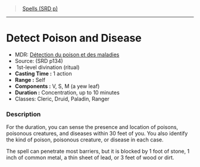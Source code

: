 ﻿---
!SpellItem
Family: SpellVO
Name: Detect Poison and Disease
Type: divination
Level: 1
CastingTime: 1 action
Range: Self
Components: V, S, M (a yew leaf)
Duration: Concentration, up to 10 minutes
Classes: Cleric, Druid, Paladin, Ranger
Source: (SRD p134)
AltName: '[Détection du poison et des maladies](hd_spells_detection_du_poison_et_des_maladies.md)'
Ritual: ritual
Id: spells_vo.md#detect-poison-and-disease
ParentLink: spells_vo.md#spells-srd-p
ParentName: Spells (SRD p)
NameLevel: 1
Attributes:
  Name: Detect Poison and Disease
  Markdown: >+
    # <!--Name-->Detect Poison and Disease<!--/Name-->


    - MDR: <!--AltName-->[Détection du poison et des maladies](hd_spells_detection_du_poison_et_des_maladies.md)<!--/AltName-->

    - Source: <!--Source-->(SRD p134)<!--/Source-->

    -  <!--Level-->1<!--/Level-->st-level <!--Type-->divination<!--/Type--> (<!--Ritual-->ritual<!--/Ritual-->)

    - **Casting Time :** <!--CastingTime-->1 action<!--/CastingTime-->

    - **Range :** <!--Range-->Self<!--/Range-->

    - **Components :** <!--Components-->V, S, M (a yew leaf)<!--/Components-->

    - **Duration :** <!--Duration-->Concentration, up to 10 minutes<!--/Duration-->

    - Classes: <!--Classes-->Cleric, Druid, Paladin, Ranger<!--/Classes-->


    ### Description


    For the duration, you can sense the presence and location of poisons, poisonous creatures, and diseases within 30 feet of you. You also identify the kind of poison, poisonous creature, or disease in each case.


    The spell can penetrate most barriers, but it is blocked by 1 foot of stone, 1 inch of common metal, a thin sheet of lead, or 3 feet of wood or dirt.

  AltName: '[Détection du poison et des maladies](hd_spells_detection_du_poison_et_des_maladies.md)'
  Source: (SRD p134)
  Level: 1
  Type: divination
  Ritual: ritual
  CastingTime: 1 action
  Range: Self
  Components: V, S, M (a yew leaf)
  Duration: Concentration, up to 10 minutes
  Classes: Cleric, Druid, Paladin, Ranger
AttributesDictionary: >+
  Name: Detect Poison and Disease

  Markdown: >+

    # <!--Name-->Detect Poison and Disease<!--/Name-->





    - MDR: <!--AltName-->[Détection du poison et des maladies](hd_spells_detection_du_poison_et_des_maladies.md)<!--/AltName-->



    - Source: <!--Source-->(SRD p134)<!--/Source-->



    -  <!--Level-->1<!--/Level-->st-level <!--Type-->divination<!--/Type--> (<!--Ritual-->ritual<!--/Ritual-->)



    - **Casting Time :** <!--CastingTime-->1 action<!--/CastingTime-->



    - **Range :** <!--Range-->Self<!--/Range-->



    - **Components :** <!--Components-->V, S, M (a yew leaf)<!--/Components-->



    - **Duration :** <!--Duration-->Concentration, up to 10 minutes<!--/Duration-->



    - Classes: <!--Classes-->Cleric, Druid, Paladin, Ranger<!--/Classes-->





    ### Description





    For the duration, you can sense the presence and location of poisons, poisonous creatures, and diseases within 30 feet of you. You also identify the kind of poison, poisonous creature, or disease in each case.





    The spell can penetrate most barriers, but it is blocked by 1 foot of stone, 1 inch of common metal, a thin sheet of lead, or 3 feet of wood or dirt.



  AltName: '[Détection du poison et des maladies](hd_spells_detection_du_poison_et_des_maladies.md)'

  Source: (SRD p134)

  Level: 1

  Type: divination

  Ritual: ritual

  CastingTime: 1 action

  Range: Self

  Components: V, S, M (a yew leaf)

  Duration: Concentration, up to 10 minutes

  Classes: Cleric, Druid, Paladin, Ranger

---
> [Spells (SRD p)](srd_spells.md)

---

# Detect Poison and Disease

- MDR: [Détection du poison et des maladies](hd_spells_detection_du_poison_et_des_maladies.md)
- Source: (SRD p134)
-  1st-level divination (ritual)
- **Casting Time :** 1 action
- **Range :** Self
- **Components :** V, S, M (a yew leaf)
- **Duration :** Concentration, up to 10 minutes
- Classes: Cleric, Druid, Paladin, Ranger

### Description

For the duration, you can sense the presence and location of poisons, poisonous creatures, and diseases within 30 feet of you. You also identify the kind of poison, poisonous creature, or disease in each case.

The spell can penetrate most barriers, but it is blocked by 1 foot of stone, 1 inch of common metal, a thin sheet of lead, or 3 feet of wood or dirt.

